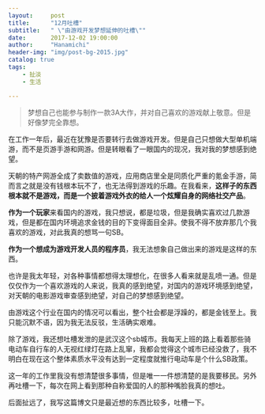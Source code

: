 ```yaml
---
layout:     post
title:      "12月吐槽"
subtitle:   " \"由游戏开发梦想延伸的吐槽\""
date:       2017-12-02 19:00:00
author:     "Hanamichi"
header-img: "img/post-bg-2015.jpg"
catalog: true
tags:
    - 扯淡
    - 生活

---
```


> 梦想自己也能参与制作一款3A大作，并对自己喜欢的游戏献上敬意。但是好像梦完全靠想。

在工作一年后，最近在犹豫是否要转行去做游戏开发。但是自己只想做大型单机端游，而不是页游手游和网游。但是转眼看了一眼国内的现况，我对我的梦想感到绝望。

天朝的特产网游全成了卖数值的游戏，应用商店里全是同质化严重的氪金手游，简而言之就是没有钱根本玩不了，也无法得到游戏的乐趣。在我看来，**这样子的东西根本就不是游戏，而是一个披着游戏外衣的给人一个炫耀自身的网络社交产品**。

**作为一个玩家**来看国内的游戏，我只想说，都是垃圾，但是我确实喜欢过几款游戏，但是都在国内环境追求金钱的目的下变得面目全非。使我不得不放弃那几个我喜欢的游戏，对此我真的想骂一句SB。

**作为一个想成为游戏开发人员的程序员**，我无法想象自己做出来的游戏是这样的东西。

也许是我太年轻，对各种事情都想得太理想化，在很多人看来就是乱喷一通。但是仅仅作为一个喜欢游戏的人来说，我真的感到绝望，对国内的游戏环境感到绝望，对天朝的电影游戏审查感到绝望，对自己的梦想感到绝望。

由游戏这个行业在国内的情况可以看出，整个社会都是浮躁的，都是金钱至上。我只能沉默不语，因为我无法反驳，生活确实艰难。

除了游戏，我还想吐槽发泄的是武汉这个sb城市。我每天上班的路上看着那些骑电动车自行车的人无视红绿灯在路上乱窜，我都会觉得这个城市已经没救了，我不明白在现在这个整体素质水平没有达到一定程度就推行电动车是个什么SB政策。

这一年的工作里我没有想清楚很多事情，但是唯一一件想清楚的是我要移民。另外再吐槽一下，每次在网上看到那种自称爱国的人的那种嘴脸我真的想吐。

后面扯远了，我写这篇博文只是最近想的东西比较多，吐槽一下。